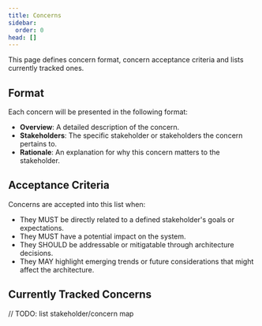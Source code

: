 ```yaml
---
title: Concerns
sidebar:
  order: 0
head: []
---
```


This page defines concern format, concern acceptance criteria and lists currently tracked ones.

## Format

Each concern will be presented in the following format:

- **Overview**: A detailed description of the concern.
- **Stakeholders**: The specific stakeholder or stakeholders the concern pertains to.
- **Rationale**: An explanation for why this concern matters to the stakeholder.

## Acceptance Criteria

Concerns are accepted into this list when:

- They MUST be directly related to a defined stakeholder's goals or expectations.
- They MUST have a potential impact on the system.
- They SHOULD be addressable or mitigatable through architecture decisions.
- They MAY highlight emerging trends or future considerations that might affect the architecture.

## Currently Tracked Concerns

// TODO: list stakeholder/concern map
